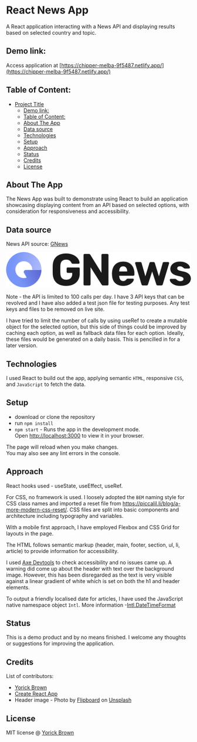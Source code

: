 # React News App
A React application interacting with a News API and displaying results based on selected country and topic.

## Demo link:
Access application at
[https://chipper-melba-9f5487.netlify.app/](https://chipper-melba-9f5487.netlify.app/)

## Table of Content:

- [Project Title](#project-title)
	- [Demo link:](#demo-link)
	- [Table of Content:](#table-of-content)
	- [About The App](#about-the-app)
	- [Data source](#data-source)
	- [Technologies](#technologies)
	- [Setup](#setup)
	- [Approach](#approach)
	- [Status](#status)
	- [Credits](#credits)
	- [License](#license)

## About The App
The News App was built to demonstrate using React to build an application showcasing displaying content from an API based on selected options, with consideration for responsiveness and accessibility.

## Data source

News API source:
[GNews](https://gnews.io/)

<img src="./public/logo-gnews.svg" />

Note - the API is limited to 100 calls per day. I have 3 API keys that can be revolved and I have also added a test json file for testing purposes. Any test keys and files to be removed on live site.

I have tried to limit the number of calls by using useRef to create a mutable object for the selected option, but this side of things could be improved by caching each option, as well as fallback data files for each option. Ideally, these files would be generated on a daily basis. This is pencilled in for a later version.

## Technologies
I used React to build out the app, applying semantic `HTML`, responsive `CSS`, and `JavaScript` to fetch the data.

## Setup
- download or clone the repository
- run `npm install`
- `npm start` - Runs the app in the development mode.\
Open [http://localhost:3000](http://localhost:3000) to view it in your browser.

The page will reload when you make changes.\
You may also see any lint errors in the console.

## Approach
React hooks used - useState, useEffect, useRef.

For CSS, no framework is used. I loosely adopted the `BEM` naming style for CSS class names and imported a reset file from https://piccalil.li/blog/a-more-modern-css-reset/. CSS files are split into basic components and architecture including typography and variables.

With a mobile first approach, I have employed Flexbox and CSS Grid for layouts in the page.

The HTML follows semantic markup (header, main, footer, section, ul, li, article) to provide information for accessibility.

I used [Axe Devtools](https://www.deque.com/axe/devtools/) to check accessibility and no issues came up. A warning did come up about the header with text over the background image. However, this has been disregarded as the text is very visible against a linear gradient of white which is set on both the h1 and header elements.

To output a friendly localised date for articles, I have used the JavaScript native namespace object `Intl`. More information -[Intl.DateTimeFormat](https://developer.mozilla.org/en-US/docs/Web/JavaScript/Reference/Global_Objects/Intl/DateTimeFormat)

## Status
This is a demo product and by no means finished. I welcome any thoughts or suggestions for improving the application.

## Credits
List of contributors:
- [Yorick Brown](theyoricktouch.com)
- [Create React App](https://create-react-app.dev/)
- Header image - Photo by <a href="https://unsplash.com/@flipboard?utm_content=creditCopyText&utm_medium=referral&utm_source=unsplash">Flipboard</a> on <a href="https://unsplash.com/photos/assorted-signages-in-grayscale-photography-9-QUC4fm8Lo?utm_content=creditCopyText&utm_medium=referral&utm_source=unsplash">Unsplash</a>

## License
MIT license @ [Yorick Brown](theyoricktouch.com)
